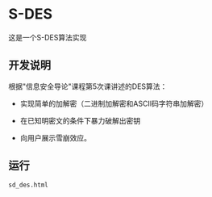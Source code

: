 # S-DES
这是一个S-DES算法实现
## **开发说明**
根据"信息安全导论"课程第5次课讲述的DES算法：

* 实现简单的加解密（二进制加解密和ASCII码字符串加解密）

* 在已知明密文的条件下暴力破解出密钥

* 向用户展示雪崩效应。

## **运行**
```bash
sd_des.html
```
